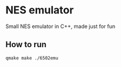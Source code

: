 # NES emulator
Small NES emulator in C++, made just for fun

## How to run
``
qmake
make
./6502emu
``

